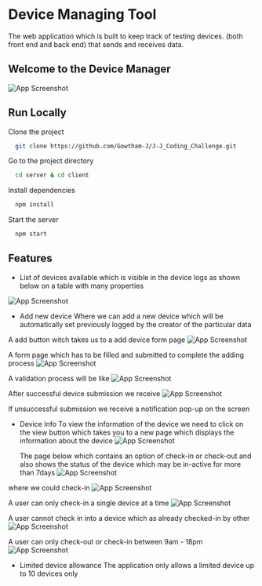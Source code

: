 # Device Managing Tool

The web application which is built to keep track of testing devices. (both front end and back end) that sends and receives data.

## Welcome to the Device Manager

![App Screenshot](client/src/assets/screenshots/screenshot_1.png)

## Run Locally

Clone the project

```bash
  git clone https://github.com/Gowtham-J/J-J_Coding_Challenge.git
```

Go to the project directory

```bash
  cd server & cd client
```

Install dependencies

```bash
  npm install
```

Start the server

```bash
  npm start
```

## Features

- List of devices available
  which is visible in the device logs as shown below on a table with many properties

![App Screenshot](client/src/assets/screenshots/screenshot_2.png)

- Add new device
  Where we can add a new device which will be automatically set previously logged by the creator of the particular data

A add button witch takes us to a add device form page
![App Screenshot](client/src/assets/screenshots/add_button.png)

A form page which has to be filled and submitted to complete the adding process
![App Screenshot](client/src/assets/screenshots/add_form.png)

A validation process will be like
![App Screenshot](client/src/assets/screenshots/validation.png)

After successful device submission we receive
![App Screenshot](client/src/assets/screenshots/regards.png)

If unsuccessful submission we receive a notification pop-up on the screen

- Device Info
  To view the information of the device we need to click on the view button which takes you to a new page which displays the information about the device
  ![App Screenshot](client/src/assets/screenshots/view.png)

  The page below which contains an option of check-in or check-out and also shows the status of the device which may be in-active for more than 7days
  ![App Screenshot](client/src/assets/screenshots/info.png)

where we could check-in
![App Screenshot](client/src/assets/screenshots/check-in.png)

A user can only check-in a single device at a time
![App Screenshot](client/src/assets/screenshots/cant_check_in_again.png)

A user cannot check in into a device which as already checked-in by other  
 ![App Screenshot](client/src/assets/screenshots/other_user.png)

A user can only check-out or check-in between 9am - 18pm
![App Screenshot](client/src/assets/screenshots/can't_chech_out.png)

- Limited device allowance
  The application only allows a limited device up to 10 devices only
